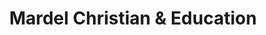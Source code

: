 ---
title: "Mardel Christian & Education"
url: /mesquite/mardel-christian-und-education/
shop: Bücher
---